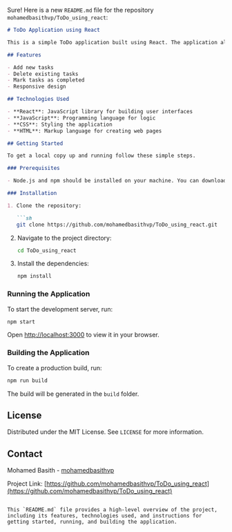 Sure! Here is a new `README.md` file for the repository `mohamedbasithvp/ToDo_using_react`:

```markdown
# ToDo Application using React

This is a simple ToDo application built using React. The application allows users to add, delete, and mark tasks as completed. It serves as a great example of a basic CRUD (Create, Read, Update, Delete) application in React.

## Features

- Add new tasks
- Delete existing tasks
- Mark tasks as completed
- Responsive design

## Technologies Used

- **React**: JavaScript library for building user interfaces
- **JavaScript**: Programming language for logic
- **CSS**: Styling the application
- **HTML**: Markup language for creating web pages

## Getting Started

To get a local copy up and running follow these simple steps.

### Prerequisites

- Node.js and npm should be installed on your machine. You can download them from [Node.js](https://nodejs.org/).

### Installation

1. Clone the repository:

   ```sh
   git clone https://github.com/mohamedbasithvp/ToDo_using_react.git
   ```

2. Navigate to the project directory:

   ```sh
   cd ToDo_using_react
   ```

3. Install the dependencies:

   ```sh
   npm install
   ```

### Running the Application

To start the development server, run:

```sh
npm start
```

Open [http://localhost:3000](http://localhost:3000) to view it in your browser.

### Building the Application

To create a production build, run:

```sh
npm run build
```

The build will be generated in the `build` folder.

## License

Distributed under the MIT License. See `LICENSE` for more information.

## Contact

Mohamed Basith - [mohamedbasithvp](https://github.com/mohamedbasithvp)

Project Link: [https://github.com/mohamedbasithvp/ToDo_using_react](https://github.com/mohamedbasithvp/ToDo_using_react)
```

This `README.md` file provides a high-level overview of the project, including its features, technologies used, and instructions for getting started, running, and building the application.
